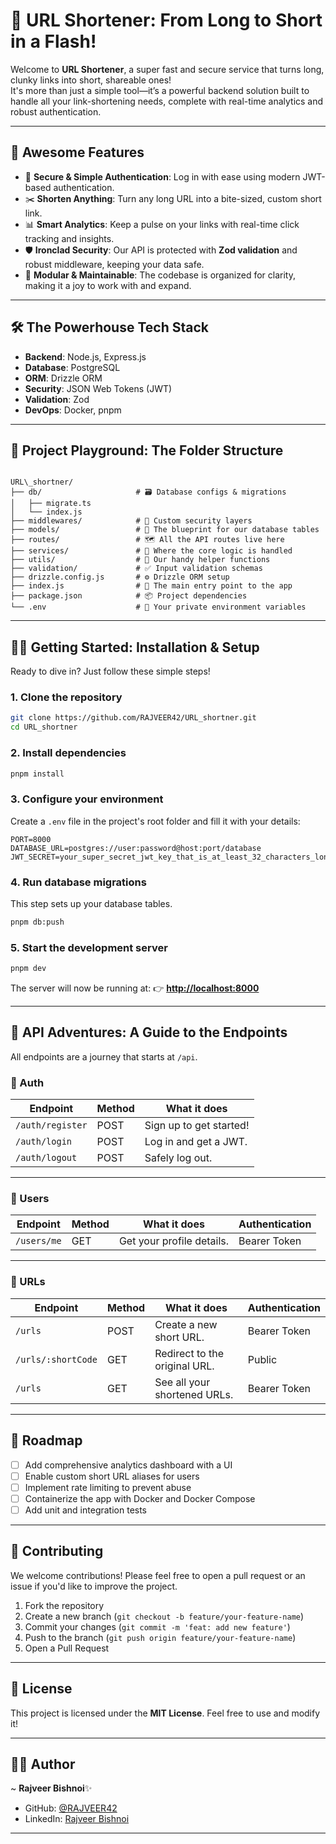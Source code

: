 
# 🚀 URL Shortener: From Long to Short in a Flash!

Welcome to **URL Shortener**, a super fast and secure service that turns long, clunky links into short, shareable ones!  
It's more than just a simple tool—it’s a powerful backend solution built to handle all your link-shortening needs, complete with real-time analytics and robust authentication.

---

## 🌟 Awesome Features

- 🔑 **Secure & Simple Authentication**: Log in with ease using modern JWT-based authentication.  
- ✂️ **Shorten Anything**: Turn any long URL into a bite-sized, custom short link.  
- 📊 **Smart Analytics**: Keep a pulse on your links with real-time click tracking and insights.  
- 🛡️ **Ironclad Security**: Our API is protected with **Zod validation** and robust middleware, keeping your data safe.  
- 🧩 **Modular & Maintainable**: The codebase is organized for clarity, making it a joy to work with and expand.  

---

## 🛠️ The Powerhouse Tech Stack

- **Backend**: Node.js, Express.js  
- **Database**: PostgreSQL  
- **ORM**: Drizzle ORM  
- **Security**: JSON Web Tokens (JWT)  
- **Validation**: Zod  
- **DevOps**: Docker, pnpm  

---

## 📂 Project Playground: The Folder Structure

```

URL\_shortner/
├── db/                     # 🗃️ Database configs & migrations
│   ├── migrate.ts
│   └── index.js
├── middlewares/            # 🔐 Custom security layers
├── models/                 # 📄 The blueprint for our database tables
├── routes/                 # 🗺️ All the API routes live here
├── services/               # 🧠 Where the core logic is handled
├── utils/                  # 🔧 Our handy helper functions
├── validation/             # ✅ Input validation schemas
├── drizzle.config.js       # ⚙️ Drizzle ORM setup
├── index.js                # 🚀 The main entry point to the app
├── package.json            # 📦 Project dependencies
└── .env                    # 🤫 Your private environment variables

````

---

## 🏃‍♀️ Getting Started: Installation & Setup

Ready to dive in? Just follow these simple steps!

### 1. Clone the repository
```bash
git clone https://github.com/RAJVEER42/URL_shortner.git
cd URL_shortner
````

### 2. Install dependencies

```bash
pnpm install
```

### 3. Configure your environment

Create a `.env` file in the project's root folder and fill it with your details:

```env
PORT=8000
DATABASE_URL=postgres://user:password@host:port/database
JWT_SECRET=your_super_secret_jwt_key_that_is_at_least_32_characters_long
```

### 4. Run database migrations

This step sets up your database tables.

```bash
pnpm db:push
```

### 5. Start the development server

```bash
pnpm dev
```

The server will now be running at:
👉 **[http://localhost:8000](http://localhost:8000)**

---

## 📡 API Adventures: A Guide to the Endpoints

All endpoints are a journey that starts at `/api`.

### 🔐 Auth

| Endpoint         | Method | What it does            |
| ---------------- | ------ | ----------------------- |
| `/auth/register` | POST   | Sign up to get started! |
| `/auth/login`    | POST   | Log in and get a JWT.   |
| `/auth/logout`   | POST   | Safely log out.         |

---

### 👤 Users

| Endpoint    | Method | What it does              | Authentication |
| ----------- | ------ | ------------------------- | -------------- |
| `/users/me` | GET    | Get your profile details. | Bearer Token   |

---

### 🔗 URLs

| Endpoint           | Method | What it does                  | Authentication |
| ------------------ | ------ | ----------------------------- | -------------- |
| `/urls`            | POST   | Create a new short URL.       | Bearer Token   |
| `/urls/:shortCode` | GET    | Redirect to the original URL. | Public         |
| `/urls`            | GET    | See all your shortened URLs.  | Bearer Token   |

---

## 🚧 Roadmap

* [ ] Add comprehensive analytics dashboard with a UI
* [ ] Enable custom short URL aliases for users
* [ ] Implement rate limiting to prevent abuse
* [ ] Containerize the app with Docker and Docker Compose
* [ ] Add unit and integration tests

---

## 🤝 Contributing

We welcome contributions! Please feel free to open a pull request or an issue if you'd like to improve the project.

1. Fork the repository
2. Create a new branch (`git checkout -b feature/your-feature-name`)
3. Commit your changes (`git commit -m 'feat: add new feature'`)
4. Push to the branch (`git push origin feature/your-feature-name`)
5. Open a Pull Request

---

## 📜 License

This project is licensed under the **MIT License**.
Feel free to use and modify it!

---

## 👨‍💻 Author

~ **Rajveer Bishnoi**✨

* GitHub: [@RAJVEER42](https://github.com/RAJVEER42)
* LinkedIn: [Rajveer Bishnoi](https://www.linkedin.com/in/rajveer-bishnoi-576b62356/)

---
